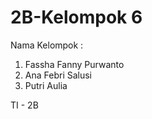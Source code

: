 # 2B-Kelompok 6
Nama Kelompok :  
1. Fassha Fanny Purwanto
2. Ana Febri Salusi
3. Putri Aulia

TI - 2B
